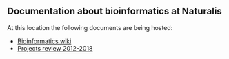 Documentation about bioinformatics at Naturalis
-----------------------------------------------

At this location the following documents are being hosted:

- [Bioinformatics wiki](https://github.com/naturalis/bio-info-docs/wiki/Bioinformatics-at-Naturalis)
- [Projects review 2012-2018](doc/2012-2018)
